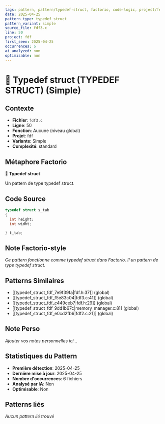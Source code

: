 ```yaml
---
tags: pattern, pattern/typedef-struct, factorio, code-logic, project/fdf, pattern/variant/simple
date: 2025-04-25
pattern_type: typedef struct
pattern_variant: simple
source_file: fdf3.c
line: 50
project: fdf
first_seen: 2025-04-25
occurrences: 6
ai_analyzed: non
optimizable: non
---
```


# 🔧 Typedef struct (TYPEDEF STRUCT) (Simple)

## Contexte
- **Fichier**: `fdf3.c`
- **Ligne**: 50
- **Fonction**: Aucune (niveau global)
- **Projet**: fdf
- **Variante**: Simple
- **Complexité**: standard

## Métaphore Factorio
🔧 **Typedef struct**

Un pattern de type typedef struct.

## Code Source
```c
typedef struct s_tab
{
  int height;
  int widht;

} t_tab;
```

## Note Factorio-style
*Ce pattern fonctionne comme typedef struct dans Factorio. Il un pattern de type typedef struct.*

## Patterns Similaires
- [[typedef_struct_fdf_7e9f39fa|fdf.h:37]] (global)
- [[typedef_struct_fdf_f5e83c04|fdf3.c:41]] (global)
- [[typedef_struct_fdf_c449ceb7|fdf.h:29]] (global)
- [[typedef_struct_fdf_9dd1b67c|memory_manager.c:8]] (global)
- [[typedef_struct_fdf_e0cd2fb6|fdf2.c:21]] (global)

## Note Perso
*Ajouter vos notes personnelles ici...*

## Statistiques du Pattern
- **Première détection**: 2025-04-25
- **Dernière mise à jour**: 2025-04-25
- **Nombre d'occurrences**: 6 fichiers
- **Analysé par IA**: Non
- **Optimisable**: Non

## Patterns liés
*Aucun pattern lié trouvé*
